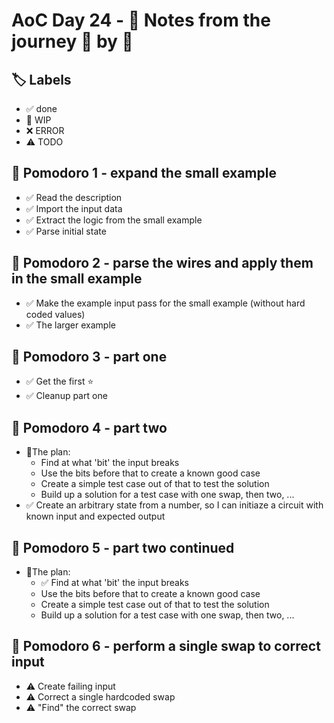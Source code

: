 # AoC Day 24 - 📝 Notes from the journey 🍅 by 🍅

## 🏷️ Labels

- ✅ done
- 🚧 WIP
- ❌ ERROR
- ⚠️ TODO

## 🍅 Pomodoro 1 - expand the small example
- ✅ Read the description
- ✅ Import the input data
- ✅ Extract the logic from the small example
- ✅ Parse initial state

## 🍅 Pomodoro 2 - parse the wires and apply them in the small example
- ✅ Make the example input pass for the small example (without hard coded values)
- ✅ The larger example

## 🍅 Pomodoro 3 - part one
- ✅ Get the first ⭐️
- ✅ Cleanup part one

## 🍅 Pomodoro 4 - part two
- 📄The plan:
    - Find at what 'bit' the input breaks
    - Use the bits before that to create a known good case
    - Create a simple test case out of that to test the solution
    - Build up a solution for a test case with one swap, then two, ...
- ✅ Create an arbitrary state from a number, so I can initiaze a circuit with known input and expected output

## 🍅 Pomodoro 5 - part two continued
- 🚧The plan:
    - ✅ Find at what 'bit' the input breaks
    - Use the bits before that to create a known good case
    - Create a simple test case out of that to test the solution
    - Build up a solution for a test case with one swap, then two, ...

## 🍅 Pomodoro 6 - perform a single swap to correct input
- ⚠️ Create failing input
- ⚠️ Correct a single hardcoded swap
- ⚠️ "Find" the correct swap
